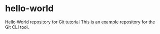 # hello-world
Hello World repository for Git tutorial
This is an example repository for the Git CLI tool.
